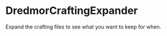 DredmorCraftingExpander
=======================

Expand the crafting files to see what you want to keep for when.
